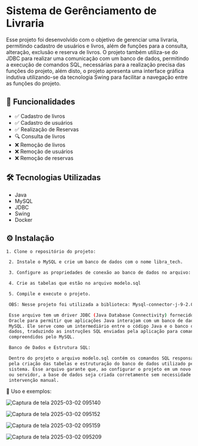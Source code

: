 # Sistema de Gerênciamento de Livraria

Esse projeto foi desenvolvido com o objetivo de gerenciar uma livraria,
permitindo cadastro de usuários e livros, além de funções para a consulta,
alteração, exclusão e reserva de livros. O projeto também utiliza-se do JDBC
para realizar uma comunicação com um banco de dados, permitindo a
execução de comandos SQL, necessárias para a realização precisa das
funções do projeto, além disto, o projeto apresenta uma interface gráfica
indutiva utilizando-se da tecnologia Swing para facilitar a navegação entre as
funções do projeto.

## 📌 Funcionalidades
- ✅ Cadastro de livros  
- ✅ Cadastro de usuários
- ✅ Realização de Reservas  
- 🔍 Consulta de livros  
- ❌ Remoção de livros  
- ❌ Remoção de usuários
- ❌ Remoção de reservas 


## 🛠 Tecnologias Utilizadas
- Java  
- MySQL  
- JDBC  
- Swing
- Docker

## ⚙️ Instalação
    1. Clone o repositório do projeto:  
   ```sh
    2. Instale o MySQL e crie um banco de dados com o nome libra_tech.

    3. Configure as propriedades de conexão ao banco de dados no arquivo: src/Livraria/bancoDados/ConexaoBD.java

    4. Crie as tabelas que estão no arquivo modelo.sql

    5. Compile e execute o projeto.

    OBS: Nesse projeto foi utilizada a biblioteca: Mysql-connector-j-9-2.0.jar

    Esse arquivo tem um driver JDBC (Java Database Connectivity) fornecido pela
    Oracle para permitir que aplicações Java interajam com um banco de dados
    MySQL. Ele serve como um intermediário entre o código Java e o banco de
    dados, traduzindo as instruções SQL enviadas pela aplicação para comandos
    compreendidos pelo MySQL.

    Banco de Dados e Estrutura SQL:

    Dentro do projeto o arquivo modelo.sql contém os comandos SQL responsáveis
    pela criação das tabelas e estruturação do banco de dados utilizado pelo
    sistema. Esse arquivo garante que, ao configurar o projeto em um novo ambiente
    ou servidor, a base de dados seja criada corretamente sem necessidade de
    intervenção manual.
```

🚀 Uso e exemplos:





![Captura de tela 2025-03-02 095140](https://github.com/user-attachments/assets/d9d4adea-fd42-4300-923d-276330f1017e)


![Captura de tela 2025-03-02 095152](https://github.com/user-attachments/assets/1e1735c7-7b6d-44f3-a10c-539e410b45f7)

![Captura de tela 2025-03-02 095159](https://github.com/user-attachments/assets/606b153c-e8f7-4539-9c06-d9a37629cee8)

![Captura de tela 2025-03-02 095209](https://github.com/user-attachments/assets/80470fb4-f36b-4283-927c-92341c99ac38)